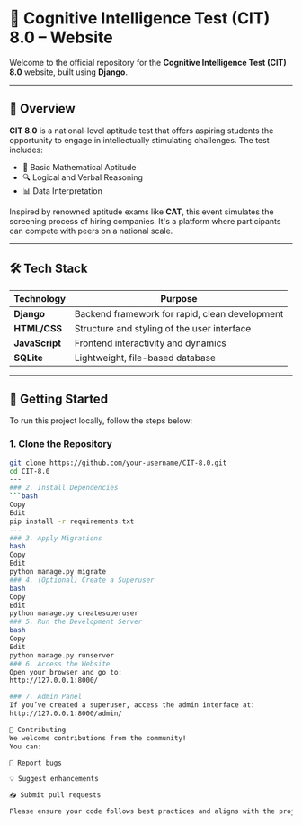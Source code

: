 # 🧠 Cognitive Intelligence Test (CIT) 8.0 – Website

Welcome to the official repository for the **Cognitive Intelligence Test (CIT) 8.0** website, built using **Django**.

---

## 📘 Overview

**CIT 8.0** is a national-level aptitude test that offers aspiring students the opportunity to engage in intellectually stimulating challenges. The test includes:

- 🧮 Basic Mathematical Aptitude  
- 🔍 Logical and Verbal Reasoning  
- 📊 Data Interpretation  

Inspired by renowned aptitude exams like **CAT**, this event simulates the screening process of hiring companies. It's a platform where participants can compete with peers on a national scale.

---

## 🛠️ Tech Stack

| Technology    | Purpose                                        |
|---------------|------------------------------------------------|
| **Django**    | Backend framework for rapid, clean development |
| **HTML/CSS**  | Structure and styling of the user interface    |
| **JavaScript**| Frontend interactivity and dynamics            |
| **SQLite**    | Lightweight, file-based database               |

---

## 🚀 Getting Started

To run this project locally, follow the steps below:

### 1. Clone the Repository
```bash
git clone https://github.com/your-username/CIT-8.0.git
cd CIT-8.0 
---
### 2. Install Dependencies
```bash
Copy
Edit
pip install -r requirements.txt
---
### 3. Apply Migrations
bash
Copy
Edit
python manage.py migrate
### 4. (Optional) Create a Superuser
bash
Copy
Edit
python manage.py createsuperuser
### 5. Run the Development Server
bash
Copy
Edit
python manage.py runserver
### 6. Access the Website
Open your browser and go to:
http://127.0.0.1:8000/

### 7. Admin Panel
If you’ve created a superuser, access the admin interface at:
http://127.0.0.1:8000/admin/

🤝 Contributing
We welcome contributions from the community!
You can:

📌 Report bugs

💡 Suggest enhancements

📥 Submit pull requests

Please ensure your code follows best practices and aligns with the project's goals.


